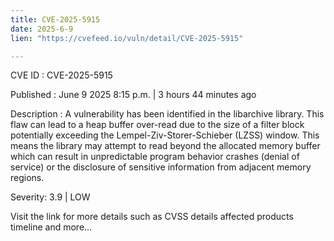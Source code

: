 ```yaml
---
title: CVE-2025-5915
date: 2025-6-9
lien: "https://cvefeed.io/vuln/detail/CVE-2025-5915"

---
```


CVE ID : CVE-2025-5915

Published :  June 9
2025
8:15 p.m. | 3 hours
44 minutes ago

Description : A vulnerability has been identified in the libarchive library. This flaw can lead to a heap buffer over-read due to the size of a filter block potentially exceeding the Lempel-Ziv-Storer-Schieber (LZSS) window. This means the library may attempt to read beyond the allocated memory buffer
which can result in unpredictable program behavior
crashes (denial of service)
or the disclosure of sensitive information from adjacent memory regions.

Severity: 3.9 | LOW

Visit the link for more details
such as CVSS details
affected products
timeline
and more...
